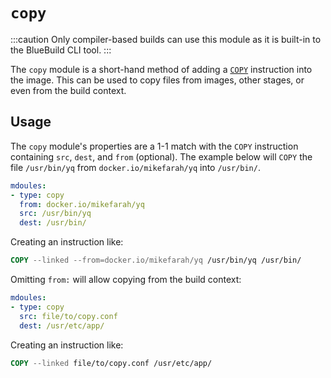 # `copy`

:::caution
Only compiler-based builds can use this module as it is built-in to the BlueBuild CLI tool.
:::

The `copy` module is a short-hand method of adding a [`COPY`]() instruction into the image. This can be used to copy files from images, other stages, or even from the build context. 

## Usage

The `copy` module's properties are a 1-1 match with the `COPY` instruction containing `src`, `dest`, and `from` (optional). The example below will `COPY` the file `/usr/bin/yq` from `docker.io/mikefarah/yq` into `/usr/bin/`.

```yaml
mdoules:
- type: copy
  from: docker.io/mikefarah/yq
  src: /usr/bin/yq
  dest: /usr/bin/
```

Creating an instruction like:

```dockerfile
COPY --linked --from=docker.io/mikefarah/yq /usr/bin/yq /usr/bin/
```

Omitting `from:` will allow copying from the build context:

```yaml
mdoules:
- type: copy
  src: file/to/copy.conf
  dest: /usr/etc/app/
```

Creating an instruction like:

```dockerfile
COPY --linked file/to/copy.conf /usr/etc/app/
```
